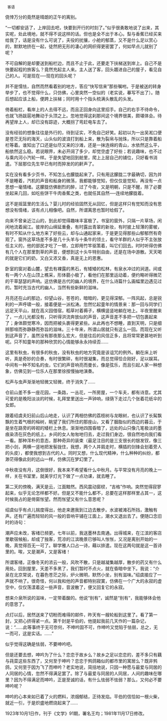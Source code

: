      客语 

   侥悻万分的竟然是晴朗的正午的离别。 

   “一切都安适了，上岸回去吧，快要到开行的时刻了。”似乎很勇敢地说了出来，其实呢，处此境地，就不得不说这样的话。但也是全不出于本心。梨与香蕉已经买来给我了，话是没有什么可说了，夫役的扰攘，小舱的郁蒸，又不是什么足以赏心的，默默地挤在一起，徒然把无形的凄心的网织得更密罢了，何如早点儿就别了呢？ 

   不可自解的是却要送到船栏边，而且不止于此，还要走下扶梯送到岸上。自己不是快要起程的旅客么？竟然充起主人来。主人送了客，回头踱进自己的屋子，看见自己的人。可是现在──现在的回头呢？ 

   并不是懦怯，自然而然看着别的地方，答应“快写信来”那些嘱咐。于是被送的转身举步了，也不觉得什么，只仿佛，心里突然一空似的（老实说，摹写不出了）。随后想起应该上船，便跨上扶梯；同时用十个指头梳满头散乱的头发。 

   倚着船栏，看岸上的人去得不远，而且正回身向这里招手。自己的右手不待命令，也就飞扬跋扈地舞动于头顶之上。忽地觉得这刹那间这个境界很美，颇堪体会。待再望岸上人，却已没有踪迹，大概拐了弯赶电车去了。 

   没有经验的想象往往是外行的，待到证实，不免自己好笑。起初以为一出吴淞口便是苍茫无际的海天，山头似的波浪打到船上来，散为裂帛与抛珠，所以只是靠着船栏等着。谁知出了口还是似尽又来的沙滩，还是一抹连绵的青山，水依然这么平，船依然这么稳。若说眼界，未必开阔了多少，却觉空虚了好些；若说趣味，也不过与乘内河小汽轮一样。于是失望地回到舱里，爬上上层自己的铺位，只好看书消遣。下层那位先生早已有时而猝发的的鼾声了。 

   实在没有看多少页书，不知怎么也朦胧起来了。只有用这朦胧二字最确切，因为并不是睡着，汽机的声音和船身的微荡，我都能够觉知，但仅仅是觉知，再没有一点思想一毫情绪。这朦胧仿佛剧烈的醉，过了今夜，又是明朝，只是不醒，除了必要坐起来几回，如吃些饼干牛肉香蕉之类，也就任其自然──连续地朦胧着。 

   这不是摇篮里的生活么？婴儿时的经验固然无从回忆，但是这样只有觉知而没有思想没有情绪，该有点儿相像吧。自然，所谓离思也暂时给假了。 

   向来不曾亲近江山的，到此却觉得趣味丰富极了。书室的窗外，只隔一片草场，闲闲地流着闽江。彼岸的山绵延重叠，有时露出青翠的新妆，有时披上轻薄的雾帔，有时不知从什么地方来了好些云，却与山通起家来，于是更见得那些山郁郁然有奇观了。窗外这草场差不多是几十头羊与十条牛的领土，看守羊群的人似乎不主张放任主义的，他的部民才吃了一顿，立即用竹竿驱策着，叫它们回去。时时听得仿佛有几个人在那里割草的声音，便想到这十头牛特别自由，还是在场中游散。天天喝的就是它们的奶，又白又浓又香，真是无上的恩惠。 

   卧室的窗对着山麓，望去有裸露的黑石，有矮矮的松林，有泉水冲过的涧道。间或有一两个人在山顶上樵采，形体藐小极了，看他们在那里运动着，便约略听得微茫的干草瑟瑟的声响。这仿佛是古代的幽人的境界，在什么诗篇什么画幅里边遇见过的。暂时充当古代的幽人，当然有些新鲜的滋味。 

   月亮还在山的那边，仰望山谷，苍苍的，暗暗的，更见得深郁。一阵风起，总是锐利的一声呼啸一般，接着便是一派松涛。忽然忆起童年的情景来：那一回与同学们远足天平山，就在高义园借宿，稻草衬着褥子，横横竖竖地躺在地上。半夜里醒来了，一点儿光都没有，只听得洪流奔放似的声音，这声音差不多把一切包裹起来了；身体颇觉寒冷，因而把被头裹得更紧些。从此再也不想睡，直到天明，只是细辨那喧而弥静静而弥旨的滋味。三十年来，所谓山居就只有这么一回。而现在又听到这声音了，虽然没有那夜那么宏大，但是往后的风信正多，且将常常更甚地听到呢。只不知童年的那种欣赏的心情能够永永持续否…… 

   这里有秋虫，有很多的秋虫，没有秋虫的地方究竟是该诅咒的例外。躺在床上听听，真是奇妙的合奏，有时很繁碎，有时很凝集，而总觉得恰合刚好，足以娱耳。中间有一种不知名的虫，它们的声音响亮而曼长，像是弦乐，而且引起人家一种想象，仿佛见到一位乐人在那里徐按慢抽地演奏。 

   松声与虫声渐渐地轻微又轻微，终于消失了…… 

   仓前山差不多一座花园，一条路，一丛花，一所房屋，一个车夫，都有诗意。尤其可爱的是晚阳淡淡的时候，礼拜堂里送出一声钟响，绿荫下走过几个张着花纸伞的女郎。 

   跟着绍虞夫妇前山后山地走，认识了两相仿佛的荔枝树与龙眼树，也认识了长髯飘飘的生着气根的榕树，眺望了我们所住的那座山，又看了胭脂似的西边的暮云，于是坐在路旁的砖砌的矮栏上休息。渐渐地四围昏暗了，远处的山只像几笔极淡的墨痕染渍在灰色的纸上。乡间的女人匆匆地归去，走过我们身边，很自然地向我们看一看。那种浑朴的意态，那种奇异的装束（最足注目的是三支很长的银发钗，像三把小剑，两横一竖地把发髻拢住，我想，两个人并肩走时，横插的剑锋会划着旁人的头皮），都使我想到古代的人。同时又想，什么现代精神，什么种种的纠纷，都渺茫得像此刻的远山一样，仿佛沉在梦幻里了。 

   中秋夜没有月，这倒很好，我本来不希望看什么中秋月。与平常没有月亮的晚上一样，关在书室里，就美孚灯光下做了一点功课，就去睡了。 

   第二天的傍晚，满天是云，江面黯然。西风震动窗棂，“吉格”作响。突然觉得寂寥起来，似乎无论怎样都不好。但是又不能什么都不，总要在这样那样里占其一，这时候我占的是倚窗怅望。然而怅望又有什么意思呢？ 

   绍虞似乎有点儿揣度得出，他走来邀我到江边去散步。水波被滩石所挡，激触有声。还有广遍而轻轻的风一般的音响平铺在江面上，潮水又退出去了。便随口念旧时的诗句： 

   潮声应未改，客绪已频更。七年以前，我送墨林去南通。出得城来，在江滨的客店里歇宿候船，却成了独客，荒凉的江滨晚景已够叫人怅怅，又况是离别开始的一晚，真觉得百无一可了。聊学雅人口占一诗，藉以排遣。现在这两句就是这一首诗里的。唉，又是潮声，又是客绪！ 

   所谓客绪，正像冬天的浓云一般，风吹不散，只是越凝集越厚，散步的药又有什么用处。回到屋里，天差不多黑了，我们暂时不点火，就在昏暗中坐下。我说：“介泉在北京常说，在暮色苍茫之际，炉火微明，默然小坐，别有滋味。”绍虞接应了一声就不响了。很奇怪，何以我和他的声音都特别寂寞，仿佛在一个广大的永寂的虚空中，仅仅荡漾着这一些声音，音波散了，便又回复它的永寂。 

   想来介泉所说的滋味，一定带着酸的。他说“别有”，诚然是“别有“，我能够体会他的意思了。 

   点灯以后，居然送来了切盼而难得的邮件，昨天有一艘轮船到这里了。看了第一封，又把心挤得紧一点。第千封是平伯的，他提起我前几天作的一篇杂记，说：“……此等事终于无可奈何，不呻吟固不可，作呻吟又觉陷于怯弱，总之，无一而可，这是实话。……” 

   似乎觉得这确是怯弱，不要呻吟吧。 

   但是还要去想，呻吟为了什么？恋恋于故乡么？故乡之足以恋恋的，差不多只有藕与莼菜这些东西了，又何至于呻吟？恋恋于鹁鸽箱似的都市里的寓居么？既非鹁鸽，又何至于因为飞了而呻吟？老实地说，简括地说，只因一种愿与最爱与同居的人同居的心情，忽然不得满足罢了。除了与最爱与同居的人同居，人间的趣味在哪里？因为不得满足而呻吟，正是至诚的话，有什么怯弱不怯弱？那么，又何必不要呻吟呢？ 

   呻吟的心本来如已着了火的燃料，浓烟郁结，正待发焰。平伯的信恰如一根火柴，就近一引，于是炽盛地燃烧起来了…… 

   1923年10月1日作，刊于《文学》91期，署名王均；1981年11月17日修改。 

